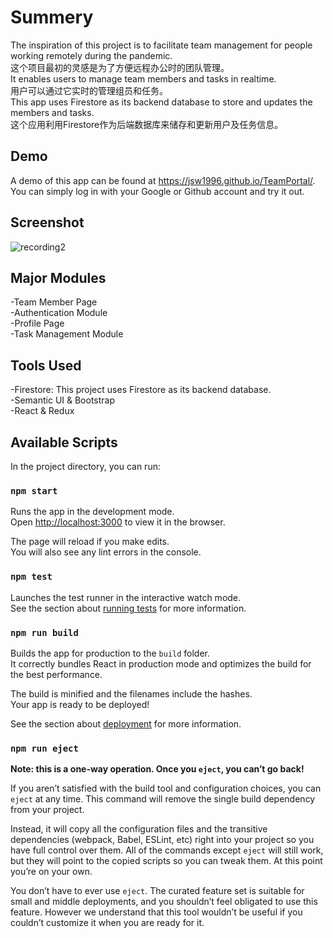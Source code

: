 # Summery

The inspiration of this project is to facilitate team management for people working remotely during the pandemic. \
这个项目最初的灵感是为了方便远程办公时的团队管理。\
It enables users to manage team members and tasks in realtime.\
用户可以通过它实时的管理组员和任务。\
This app uses Firestore as its backend database to store and updates the members and tasks. \
这个应用利用Firestore作为后端数据库来储存和更新用户及任务信息。

## Demo
A demo of this app can be found at https://jsw1996.github.io/TeamPortal/. \
You can simply log in with your Google or Github account and try it out. 

## Screenshot
![recording2](https://user-images.githubusercontent.com/45106387/128217249-c4911f26-02b6-44c0-a083-a7ff7d43c066.gif)

## Major Modules
-Team Member Page \
-Authentication Module \
-Profile Page \
-Task Management Module

## Tools Used 
-Firestore: This project uses Firestore as its backend database. \
-Semantic UI & Bootstrap\
-React & Redux 

## Available Scripts

In the project directory, you can run:

### `npm start`

Runs the app in the development mode.\
Open [http://localhost:3000](http://localhost:3000) to view it in the browser.

The page will reload if you make edits.\
You will also see any lint errors in the console.

### `npm test`

Launches the test runner in the interactive watch mode.\
See the section about [running tests](https://facebook.github.io/create-react-app/docs/running-tests) for more information.

### `npm run build`

Builds the app for production to the `build` folder.\
It correctly bundles React in production mode and optimizes the build for the best performance.

The build is minified and the filenames include the hashes.\
Your app is ready to be deployed!

See the section about [deployment](https://facebook.github.io/create-react-app/docs/deployment) for more information.

### `npm run eject`

**Note: this is a one-way operation. Once you `eject`, you can’t go back!**

If you aren’t satisfied with the build tool and configuration choices, you can `eject` at any time. This command will remove the single build dependency from your project.

Instead, it will copy all the configuration files and the transitive dependencies (webpack, Babel, ESLint, etc) right into your project so you have full control over them. All of the commands except `eject` will still work, but they will point to the copied scripts so you can tweak them. At this point you’re on your own.

You don’t have to ever use `eject`. The curated feature set is suitable for small and middle deployments, and you shouldn’t feel obligated to use this feature. However we understand that this tool wouldn’t be useful if you couldn’t customize it when you are ready for it.


